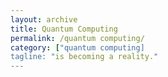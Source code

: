 ```yaml
---
layout: archive
title: Quantum Computing
permalink: /quantum computing/
category: ["quantum computing]
tagline: "is becoming a reality."
---
```

